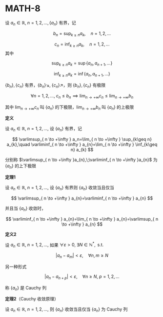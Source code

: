 # MATH-8

设 $a_{n}\in \mathbb{R},\;n=1,2,\dots,\{ a_{n} \}$ 有界，记

$$
b_{n}=\sup_{k\geq n} a_{k}, \quad n=1,2,\dots
$$

$$
c_{n}=\inf_{k\geq n} a_{k}, \quad n=1,2,\dots
$$
其中

$$
\sup_{k\geq n}a_{k}=\sup \{ a_{n} ,a_{n+1},\dots \}
$$

$$
\inf_{k\geq n}a_{k}=\inf \{ a_{n} ,a_{n+1},\dots \}
$$

$\{ b_{n} \},\{ c_{n} \}$ 有界，$\{ b_{n} \}\searrow,\; \{ c_{n} \}\nearrow$，则 $\{ b_{n} \},\{ c_{n} \}$ 有极限

$$
\forall n =1,2,\dots,\;c_{n}\leq b_{n} \implies \lim_{ n \to +\infty } c_{n}\leq \lim_{ n \to +\infty } b_{n}
$$

其中 $\lim_{ n \to +\infty }c_{n}$ 叫 $\{ a_{n} \}$ 的下极限，$\lim_{ n \to +\infty }b_{n}$ 叫 $\{ a_{n} \}$ 的上极限

**定义**

设 $a_{n}\in \mathbb{R},\;n=1,2,\dots,$ 设 $\{  a_{n} \}$ 有界，记

$$
\varlimsup_{ n \to +\infty } a_n=\lim_{ n \to +\infty } \sup_{k\geq n} a_{k},\quad
\varliminf_{ n \to +\infty } a_{n}=\lim_{ n \to +\infty } \inf_{k\geq n} a_{k} 
$$

分别称 $\varlimsup_{ n \to +\infty }a_{n},\;\varliminf_{ n \to +\infty }a_{n}$ 为 $\{ a_{n} \}$  的上下极限

**定理1**

设 $a_{n}\in \mathbb{R},\;n=1,2,\dots,$ 设 $\{ a_{n} \}$ 有界则 $\{ a_{n} \}$ 收敛当且仅当

$$
\varlimsup_{ n \to +\infty } a_{n}=\varliminf_{ n \to +\infty } a_{n}
$$

并且当 $\{ a_{n} \}$ 收敛时，

$$
\varliminf_{ n \to +\infty } a_{n}=\lim_{ n \to +\infty } a_{n}=\varlimsup_{ n \to +\infty } a_{n}
$$

**定义2**

设 $a_{n}\in \mathbb{R},\;n=1,2,\dots,$ 如果 $\forall \varepsilon>0,\;\exists N\in \mathbb{N}^{*},\text{ s.t. }$

$$
|a_{n}-a_{m}|<\varepsilon,\quad \forall n,m\geq N
$$

另一种形式

$$
|a_{n}-a_{n+p}|<\varepsilon, \quad \forall n\geq N,\; p=1,2,\dots
$$

称 $\{ a_{n} \}$ 是 Cauchy 列

**定理2**（Cauchy 收敛原理）

设 $a_{n}\in \mathbb{R},\; n=1,2,\dots,$ 则 $\{ a_{n} \}$ 收敛当且仅当 $\{ a_{n} \}$ 为 Cauchy 列

